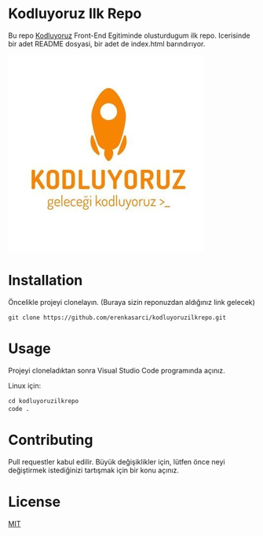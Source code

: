 # Kodluyoruz Ilk Repo
Bu repo [Kodluyoruz](https://kodluyoruz.org/) Front-End Egitiminde olusturdugum ilk repo. Icerisinde bir adet README dosyasi, bir adet de index.html barındırıyor.

![Kodluyoruz](https://raw.githubusercontent.com/Kodluyoruz/taskforce/git/git/markdown-nedir-nasil-kullaniriz-/figures/kodluyoruz_logo.jpg)
# Installation
Öncelikle projeyi clonelayın. (Buraya sizin reponuzdan aldığınız link gelecek)
```
git clone https://github.com/erenkasarci/kodluyoruzilkrepo.git
```
# Usage
Projeyi cloneladıktan sonra Visual Studio Code programında açınız.

Linux için:
```
cd kodluyoruzilkrepo
code .
```
# Contributing
Pull requestler kabul edilir. Büyük değişiklikler için, lütfen önce neyi değiştirmek istediğinizi tartışmak için bir konu açınız.
# License
[MIT](https://choosealicense.com/licenses/mit/)